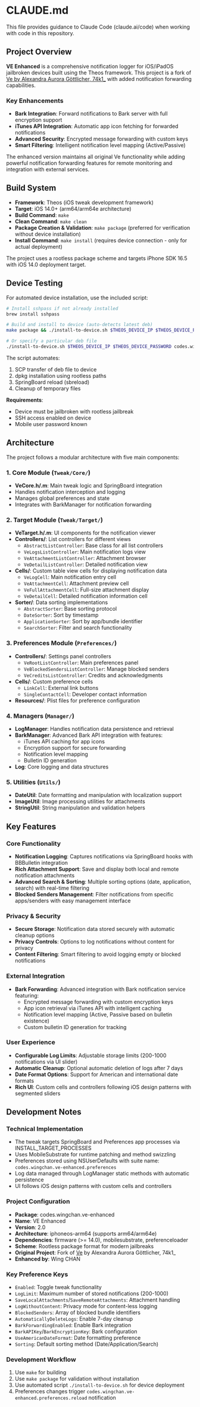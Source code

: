 # CLAUDE.md

This file provides guidance to Claude Code (claude.ai/code) when working with code in this repository.

## Project Overview

**VE Enhanced** is a comprehensive notification logger for iOS/iPadOS jailbroken devices built using the Theos framework. This project is a fork of [Ve by Alexandra Aurora Göttlicher, 74k1_](https://github.com/rrk567301/Ve) with added notification forwarding capabilities.

### Key Enhancements
- **Bark Integration**: Forward notifications to Bark server with full encryption support
- **iTunes API Integration**: Automatic app icon fetching for forwarded notifications  
- **Advanced Security**: Encrypted message forwarding with custom keys
- **Smart Filtering**: Intelligent notification level mapping (Active/Passive)

The enhanced version maintains all original Ve functionality while adding powerful notification forwarding features for remote monitoring and integration with external services.

## Build System

- **Framework**: Theos (iOS tweak development framework)
- **Target**: iOS 14.0+ (arm64/arm64e architecture)
- **Build Command**: `make`
- **Clean Command**: `make clean`
- **Package Creation & Validation**: `make package` (preferred for verification without device installation)
- **Install Command**: `make install` (requires device connection - only for actual deployment)

The project uses a rootless package scheme and targets iPhone SDK 16.5 with iOS 14.0 deployment target.

## Device Testing

For automated device installation, use the included script:

```bash
# Install sshpass if not already installed
brew install sshpass

# Build and install to device (auto-detects latest deb)
make package && ./install-to-device.sh $THEOS_DEVICE_IP $THEOS_DEVICE_PASSWORD

# Or specify a particular deb file
./install-to-device.sh $THEOS_DEVICE_IP $THEOS_DEVICE_PASSWORD codes.wingchan.ve-enhanced_2.0_iphoneos-arm64.deb
```

The script automates:
1. SCP transfer of deb file to device
2. dpkg installation using rootless paths
3. SpringBoard reload (sbreload)
4. Cleanup of temporary files

**Requirements**: 
- Device must be jailbroken with rootless jailbreak
- SSH access enabled on device
- Mobile user password known

## Architecture

The project follows a modular architecture with five main components:

### 1. Core Module (`Tweak/Core/`)
- **VeCore.h/.m**: Main tweak logic and SpringBoard integration
- Handles notification interception and logging
- Manages global preferences and state
- Integrates with BarkManager for notification forwarding

### 2. Target Module (`Tweak/Target/`)
- **VeTarget.h/.m**: UI components for the notification viewer
- **Controllers/**: List controllers for different views
  - `AbstractListController`: Base class for all list controllers
  - `VeLogsListController`: Main notification logs view
  - `VeAttachmentListController`: Attachment browser
  - `VeDetailListController`: Detailed notification view
- **Cells/**: Custom table view cells for displaying notification data
  - `VeLogCell`: Main notification entry cell
  - `VeAttachmentCell`: Attachment preview cell
  - `VeFullAttachmentCell`: Full-size attachment display
  - `VeDetailCell`: Detailed notification information cell
- **Sorter/**: Data sorting implementations
  - `AbstractSorter`: Base sorting protocol
  - `DateSorter`: Sort by timestamp
  - `ApplicationSorter`: Sort by app/bundle identifier
  - `SearchSorter`: Filter and search functionality

### 3. Preferences Module (`Preferences/`)
- **Controllers/**: Settings panel controllers
  - `VeRootListController`: Main preferences panel
  - `VeBlockedSendersListController`: Manage blocked senders
  - `VeCreditsListController`: Credits and acknowledgments
- **Cells/**: Custom preference cells
  - `LinkCell`: External link buttons
  - `SingleContactCell`: Developer contact information
- **Resources/**: Plist files for preference configuration

### 4. Managers (`Manager/`)
- **LogManager**: Handles notification data persistence and retrieval
- **BarkManager**: Advanced Bark API integration with features:
  - iTunes API caching for app icons
  - Encryption support for secure forwarding
  - Notification level mapping
  - Bulletin ID generation
- **Log**: Core logging and data structures

### 5. Utilities (`Utils/`)
- **DateUtil**: Date formatting and manipulation with localization support
- **ImageUtil**: Image processing utilities for attachments
- **StringUtil**: String manipulation and validation helpers

## Key Features

### Core Functionality
- **Notification Logging**: Captures notifications via SpringBoard hooks with BBBulletin integration
- **Rich Attachment Support**: Save and display both local and remote notification attachments
- **Advanced Search & Sorting**: Multiple sorting options (date, application, search) with real-time filtering
- **Blocked Senders Management**: Filter notifications from specific apps/senders with easy management interface

### Privacy & Security
- **Secure Storage**: Notification data stored securely with automatic cleanup options
- **Privacy Controls**: Options to log notifications without content for privacy
- **Content Filtering**: Smart filtering to avoid logging empty or blocked notifications

### External Integration  
- **Bark Forwarding**: Advanced integration with Bark notification service featuring:
  - Encrypted message forwarding with custom encryption keys
  - App icon retrieval via iTunes API with intelligent caching
  - Notification level mapping (Active, Passive based on bulletin existence)
  - Custom bulletin ID generation for tracking

### User Experience
- **Configurable Log Limits**: Adjustable storage limits (200-1000 notifications via UI slider)
- **Automatic Cleanup**: Optional automatic deletion of logs after 7 days
- **Date Format Options**: Support for American and international date formats
- **Rich UI**: Custom cells and controllers following iOS design patterns with segmented sliders

## Development Notes

### Technical Implementation
- The tweak targets SpringBoard and Preferences app processes via INSTALL_TARGET_PROCESSES
- Uses MobileSubstrate for runtime patching and method swizzling
- Preferences stored using NSUserDefaults with suite name: `codes.wingchan.ve-enhanced.preferences`
- Log data managed through LogManager static methods with automatic persistence
- UI follows iOS design patterns with custom cells and controllers

### Project Configuration
- **Package**: codes.wingchan.ve-enhanced
- **Name**: VE Enhanced
- **Version**: 2.0
- **Architecture**: iphoneos-arm64 (supports arm64/arm64e)
- **Dependencies**: firmware (>= 14.0), mobilesubstrate, preferenceloader
- **Scheme**: Rootless package format for modern jailbreaks
- **Original Project**: Fork of [Ve](https://github.com/rrk567301/Ve) by Alexandra Aurora Göttlicher, 74k1_
- **Enhanced by**: Wing CHAN

### Key Preference Keys
- `Enabled`: Toggle tweak functionality
- `LogLimit`: Maximum number of stored notifications (200-1000)
- `SaveLocalAttachments`/`SaveRemoteAttachments`: Attachment handling
- `LogWithoutContent`: Privacy mode for content-less logging
- `BlockedSenders`: Array of blocked bundle identifiers
- `AutomaticallyDeleteLogs`: Enable 7-day cleanup
- `BarkForwardingEnabled`: Enable Bark integration
- `BarkAPIKey`/`BarkEncryptionKey`: Bark configuration
- `UseAmericanDateFormat`: Date formatting preference
- `Sorting`: Default sorting method (Date/Application/Search)

### Development Workflow
1. Use `make` for building
2. Use `make package` for validation without installation
3. Use automated script `./install-to-device.sh` for device deployment
4. Preferences changes trigger `codes.wingchan.ve-enhanced.preferences.reload` notification